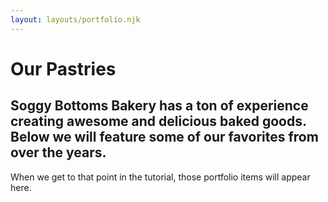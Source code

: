 ```yaml
---
layout: layouts/portfolio.njk
---
```


# Our Pastries

## Soggy Bottoms Bakery has a ton of experience creating awesome and delicious baked goods. Below we will feature some of our favorites from over the years.

When we get to that point in the tutorial, those portfolio items will appear here.